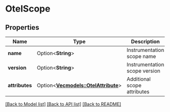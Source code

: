# OtelScope

## Properties

Name | Type | Description | Notes
------------ | ------------- | ------------- | -------------
**name** | Option<**String**> | Instrumentation scope name | [optional]
**version** | Option<**String**> | Instrumentation scope version | [optional]
**attributes** | Option<[**Vec<models::OtelAttribute>**](OtelAttribute.md)> | Additional scope attributes | [optional]

[[Back to Model list]](../README.md#documentation-for-models) [[Back to API list]](../README.md#documentation-for-api-endpoints) [[Back to README]](../README.md)


